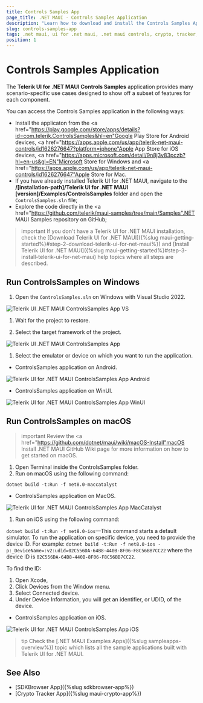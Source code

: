 ```yaml
---
title: Controls Samples App
page_title: .NET MAUI - Controls Samples Application
description: "Learn how to download and install the Controls Samples App and check out the Telerik UI for .NET MAUI controls library."
slug: controls-samples-app
tags: .net maui, ui for .net maui, .net maui controls, crypto, tracker, application
position: 1
---
```


# Controls Samples Application

The **Telerik UI for .NET MAUI Controls Samples** application provides many scenario-specific use cases designed to show off a subset of features for each component.

You can access the Controls Samples application in the following ways:

* Install the applicaton from the <a href="https://play.google.com/store/apps/details?id=com.telerik.ControlsSamples&hl=en"Google Play Store</a> for Android devices, <a href="https://apps.apple.com/us/app/telerik-net-maui-controls/id1626276647?platform=iphone"Apple App Store</a> for iOS devices, <a href="https://apps.microsoft.com/detail/9n8j3v83pczb?hl=en-us&gl=EN"Microsoft Store for Windows</a> and <a href="https://apps.apple.com/us/app/telerik-net-maui-controls/id1626276647"Apple Store for Mac</a>.
* If you have already installed Telerik UI for .NET MAUI, navigate to the **/[installation-path]/Telerik UI for .NET MAUI [version]/Examples/ControlsSamples** folder and open the `ControlsSamples.sln` file;
* Explore the code directly in the <a href="https://github.com/telerik/maui-samples/tree/main/Samples".NET MAUI Samples repository on GitHub</a>;

>important If you don't have a Telerik UI for .NET MAUI installation, check the [Download Telerik UI for .NET MAUI]({%slug maui-getting-started%}#step-2-download-telerik-ui-for-net-maui%}) and [Install Telerik UI for .NET MAUI]({%slug maui-getting-started%}#step-3-install-telerik-ui-for-net-maui) help topics where all steps are described. 

## Run ControlsSamples on Windows

1. Open the `ControlsSamples.sln` on Windows with Visual Studio 2022.

  ![Telerik UI .NET MAUI ControlsSamples App VS](images/controlssamples_structure.png)

1. Wait for the project to restore.

1. Select the target framework of the project.

  ![Telerik UI .NET MAUI ControlsSamples App](images/sampleapps-visual-studio.png)

1. Select the emulator or device on which you want to run the application.
	
 * ControlsSamples application on Android.

  ![Telerik UI for .NET MAUI ControlsSamples App Android](images/controlssamples_android.png)
	
 * ControlsSamples application on WinUI.

  ![Telerik UI for .NET MAUI ControlsSamples App WinUI](images/controlssamples-winui.png)

## Run ControlsSamples on macOS

>important Review the <a href="https://github.com/dotnet/maui/wiki/macOS-Install"macOS Install .NET MAUI GitHub Wiki page</a> for more information on how to get started on macOS.

1. Open Terminal inside the ControlsSamples folder.
1. Run on macOS using the following command:

 `dotnet build -t:Run -f net8.0-maccatalyst`
 
 * ControlsSamples application on MacOS.
	
  ![Telerik UI for .NET MAUI ControlsSamples App MacCatalyst](images/controlssamples-mac.png)

1. Run on iOS using the following command:

 `dotnet build -t:Run -f net8.0-ios`&mdash;This command starts a default simulator. To run the application on specific device, you need to provide the device ID. For example: `dotnet build -t:Run -f net8.0-ios -p:_DeviceName=:v2:udid=02C556DA-64B8-440B-8F06-F8C56BB7CC22` where the device ID is `02C556DA-64B8-440B-8F06-F8C56BB7CC22`. 
 
 To find the ID: 
  1. Open Xcode, 
  2. Click Devices from the Window menu. 
  3. Select Connected device. 
  4. Under Device Information, you will get an identifier, or UDID, of the device. 

 * ControlsSamples application on iOS.

  ![Telerik UI for .NET MAUI ControlsSamples App iOS](images/controlssamples-iphone.png)

  >tip Check the [.NET MAUI Examples Apps]({%slug sampleapps-overview%}) topic which lists all the sample applications built with Telerik UI for .NET MAUI.

## See Also

- [SDKBrowser App]({%slug sdkbrowser-app%})
- [Crypto Tracker App]({%slug maui-crypto-app%})
